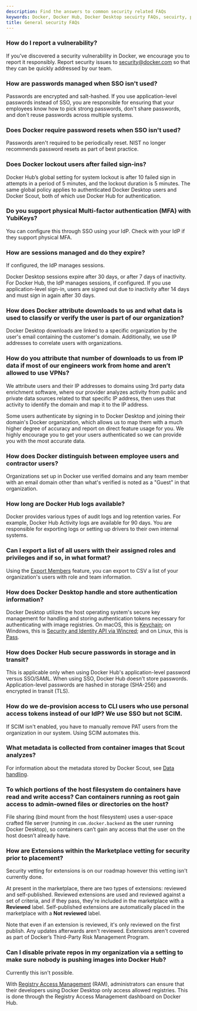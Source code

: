 ```yaml
---
description: Find the answers to common security related FAQs
keywords: Docker, Docker Hub, Docker Desktop secuirty FAQs, secuirty, platform, Docker Scout, admin, security
title: General security FAQs
---
```


### How do I report a vulnerability?

If you’ve discovered a security vulnerability in Docker, we encourage you to report it responsibly. Report security issues to security@docker.com so that they can be quickly addressed by our team.

### How are passwords managed when SSO isn't used? 

Passwords are encrypted and salt-hashed. If you use application-level passwords instead of SSO, you are responsible for ensuring that your employees know how to pick strong passwords, don't share passwords, and don't reuse passwords across multiple systems. 

### Does Docker require password resets when SSO isn't used? 

Passwords aren't required to be periodically reset. NIST no longer recommends password resets as part of best practice.

### Does Docker lockout users after failed sign-ins? 

Docker Hub’s global setting for system lockout is after 10 failed sign in attempts in a period of 5 minutes, and the lockout duration is 5 minutes. The same global policy applies to authenticated Docker Desktop users and Docker Scout, both of which use Docker Hub for authentication.

### Do you support physical Multi-factor authentication (MFA) with YubiKeys? 

You can configure this through SSO using your IdP. Check with your IdP if they support physical MFA.

### How are sessions managed and do they expire?

If configured, the IdP manages sessions.

Docker Desktop sessions expire after 30 days, or after 7 days of inactivity. For Docker Hub, the IdP manages sessions, if configured. If you use application-level sign-in, users are signed out due to inactivity after 14 days and must sign in again after 30 days.

### How does Docker attribute downloads to us and what data is used to classify or verify the user is part of our organization? 

Docker Desktop downloads are linked to a specific organization by the user's email containing the customer's domain. Additionally, we use IP addresses to correlate users with organizations.

### How do you attribute that number of downloads to us from IP data if most of our engineers work from home and aren’t allowed to use VPNs? 

We attribute users and their IP addresses to domains using 3rd party data enrichment software, where our provider analyzes activity from public and private data sources related to that specific IP address, then uses that activity to identify the domain and map it to the IP address.

Some users authenticate by signing in to Docker Desktop and joining their domain's Docker organization, which allows us to map them with a much higher degree of accuracy and report on direct feature usage for you. We highly encourage you to get your users authenticated so we can provide you with the most accurate data.

### How does Docker distinguish between employee users and contractor users? 

Organizations set up in Docker use verified domains and any team member with an email domain other than what's verified is noted as a "Guest" in that organization.

### How long are Docker Hub logs available? 

Docker provides various types of audit logs and log retention varies. For example, Docker Hub Activity logs are available for 90 days. You are responsible for exporting logs or setting up drivers to their own internal systems.  

### Can I export a list of all users with their assigned roles and privileges and if so, in what format?

Using the [Export Members](../../docker-hub/members.md) feature, you can export to CSV a list of your organization's users with role and team information. 

### How does Docker Desktop handle and store authentication information?

Docker Desktop utilizes the host operating system's secure key management for handling and storing authentication tokens necessary for authenticating with image registries. On macOS, this is [Keychain](https://support.apple.com/guide/security/keychain-data-protection-secb0694df1a/web); on Windows, this is [Security and Identity API via Wincred](https://learn.microsoft.com/en-us/windows/win32/api/wincred/); and on Linux, this is [Pass](https://www.passwordstore.org/). 

### How does Docker Hub secure passwords in storage and in transit? 

This is applicable only when using Docker Hub's application-level password versus SSO/SAML. When using SSO, Docker Hub doesn't store passwords. Application-level passwords are hashed in storage (SHA-256) and encrypted in transit (TLS).

### How do we de-provision access to CLI users who use personal access tokens instead of our IdP? We use SSO but not SCIM. 

If SCIM isn't enabled, you have to manually remove PAT users from the organization in our system. Using SCIM automates this.

### What metadata is collected from container images that Scout analyzes?

For information about the metadata stored by Docker Scout, see [Data handling](../../scout/data-handling.md).

### To which portions of the host filesystem do containers have read and write access? Can containers running as root gain access to admin-owned files or directories on the host? 

File sharing (bind mount from the host filesystem) uses a user-space crafted file server (running in `com.docker.backend` as the user running Docker Desktop), so containers can’t gain any access that the user on the host doesn’t already have.

### How are Extensions within the Marketplace vetting for security prior to placement? 

Security vetting for extensions is on our roadmap however this vetting isn't currently done. 

At present in the marketplace, there are two types of extensions: reviewed and self-published. Reviewed extensions are used and reviewed against a set of criteria, and if they pass, they're included in the marketplace with a **Reviewed** label. Self-published extensions are automatically placed in the marketplace with a **Not reviewed** label. 

Note that even if an extension is reviewed, it's only reviewed on the first publish. Any updates afterwards aren't reviewed. Extensions aren't covered as part of Docker’s Third-Party Risk Management Program.

### Can I disable private repos in my organization via a setting to make sure nobody is pushing images into Docker Hub? 

Currently this isn't possible. 

With [Registry Access Management](../../security/for-admins/registry-access-management.md) (RAM), administrators can ensure that their developers using Docker Desktop only access allowed registries. This is done through the Registry Access Management dashboard on Docker Hub. 


